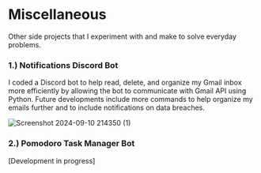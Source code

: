 # Miscellaneous
Other side projects that I experiment with and make to solve everyday problems.


### 1.) Notifications Discord Bot
I coded a Discord bot to help read, delete, and organize my Gmail inbox more efficiently by allowing the bot to communicate with Gmail API using Python. Future developments include more commands to help organize my emails further and to include notifications on data breaches. 

![Screenshot 2024-09-10 214350 (1)](https://github.com/user-attachments/assets/14c53b25-e1b0-431b-a2a0-d7c0b84a0376)



### 2.) Pomodoro Task Manager Bot
[Development in progress]
